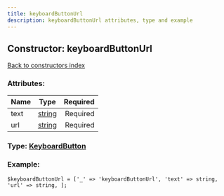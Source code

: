 ```yaml
---
title: keyboardButtonUrl
description: keyboardButtonUrl attributes, type and example
---
```

## Constructor: keyboardButtonUrl  
[Back to constructors index](index.md)



### Attributes:

| Name     |    Type       | Required |
|----------|:-------------:|---------:|
|text|[string](../types/string.md) | Required|
|url|[string](../types/string.md) | Required|



### Type: [KeyboardButton](../types/KeyboardButton.md)


### Example:

```
$keyboardButtonUrl = ['_' => 'keyboardButtonUrl', 'text' => string, 'url' => string, ];
```